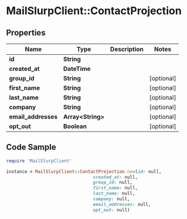 # MailSlurpClient::ContactProjection

## Properties

Name | Type | Description | Notes
------------ | ------------- | ------------- | -------------
**id** | **String** |  | 
**created_at** | **DateTime** |  | 
**group_id** | **String** |  | [optional] 
**first_name** | **String** |  | [optional] 
**last_name** | **String** |  | [optional] 
**company** | **String** |  | [optional] 
**email_addresses** | **Array&lt;String&gt;** |  | [optional] 
**opt_out** | **Boolean** |  | [optional] 

## Code Sample

```ruby
require 'MailSlurpClient'

instance = MailSlurpClient::ContactProjection.new(id: null,
                                 created_at: null,
                                 group_id: null,
                                 first_name: null,
                                 last_name: null,
                                 company: null,
                                 email_addresses: null,
                                 opt_out: null)
```


